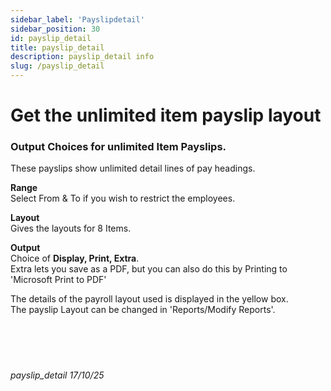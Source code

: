 ```yaml
---
sidebar_label: 'Payslipdetail'
sidebar_position: 30
id: payslip_detail
title: payslip_detail
description: payslip_detail info
slug: /payslip_detail
---
```


# Get the unlimited item payslip layout 

### Output Choices for unlimited Item Payslips.

These payslips show unlimited detail lines of pay headings.

**Range**  
Select From & To if you wish to restrict the employees.

**Layout**  
Gives the layouts for 8 Items.

**Output**  
Choice of **Display, Print, Extra**.  
Extra lets you save as a PDF, but you can also do this by Printing to 'Microsoft Print to PDF'

The details of the payroll layout used is displayed in the yellow box.  
The payslip Layout can be changed in 'Reports/Modify Reports'.
<br/>
<br/>
<br/>
<br/>
<br/>
###### payslip_detail 17/10/25